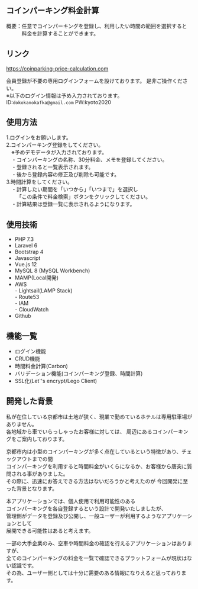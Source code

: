 ## コインパーキング料金計算

概要：任意でコインパーキングを登録し、利用したい時間の範囲を選択すると  
&emsp;&emsp;&emsp;料金を計算することができます。

## リンク

https://coinparking-price-calculation.com

会員登録が不要の専用ログインフォームを設けております。
是非ご操作ください。  
※以下のログイン情報は予め入力されております。  
ID:`dokokanokafka@gmail.com` PW:kyoto2020  

## 使用方法

1.ログインをお願いします。  
2.コインパーキング登録をしてください。    
&emsp;※予めデモデータが入力されております。  
&emsp;・コインパーキングの名称、30分料金、メモを登録してください。  
&emsp;・登録されると一覧表示されます。  
&emsp;・後から登録内容の修正及び削除も可能です。  
3.時間計算をしてください。    
&emsp;・計算したい期間を「いつから」「いつまで」を選択し  
&emsp;&emsp;「この条件で料金検索」ボタンをクリックしてください。  
&emsp;・計算結果は登録一覧に表示されるようになります。  
  

## 使用技術

- PHP 7.3  
- Laravel 6  
- Bootstrap 4   
- Javascript  
- Vue.js 12  
- MySQL 8 (MySQL Workbench)  
- MAMP(Local開発)  
- AWS  
   -&nbsp;Lightsail(LAMP Stack)  
   -&nbsp;Route53  
   -&nbsp;IAM  
   -&nbsp;CloudWatch  
- Github  

## 機能一覧

- ログイン機能  
- CRUD機能  
- 時間料金計算(Carbon)  
- バリデーション機能(コインパーキング登録、時間計算)  
- SSL化(Let`'s encrypt/Lego Client)  

## 開発した背景

私が在住している京都市は土地が狭く、現業で勤めているホテルは専用駐車場がありません。  
各地域から車でいらっしゃったお客様に対しては、
周辺にあるコインパーキングをご案内しております。  

京都市内は小型のコインパーキングが多く点在しているという特徴があり、チェックアウトまでの間  
コインパーキングを利用すると時間料金がいくらになるか、お客様から唐突に質問される事がありました。  
その際に、迅速にお答えできる方法はないだろうかと考えたのが
今回開発に至った背景となります。  

本アプリケーションでは、個人使用で利用可能性のある  
コインパーキングを各自登録するという設計で開発いたしましたが、  
管理側がデータを登録及び公開し、一般ユーザーが利用するようなアプリケーションとして  
展開できる可能性はあると考えます。  

一部の大手企業のみ、空車や時間料金の確認を行えるアプリケーションはありますが、  
全てのコインパーキングの料金を一覧で確認できるプラットフォームが現状はない認識です。  
その為、ユーザー側としては十分に需要のある情報になりえると思っております。  
